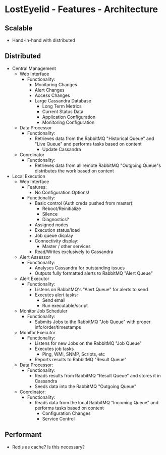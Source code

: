 LostEyelid - Features - Architecture
=============================

Scalable
--------
  - Hand-in-hand with distributed

Distributed
-----------
  - Central Management
      - Web Interface
          - Functionality:
              - Monitoring Changes
              - Alert Changes
              - Access Changes
              - Large Cassandra Database
                  - Long Term Metrics
                  - Current Status Data
                  - Application Configuration
                  - Monitoring Configuration
      - Data Processor
          - Functionality:
              - Retrieves data from the RabbitMQ "Historical Queue" and "Live Queue" and performs tasks based on content
                  - Update Cassandra
      - Coordinator
          - Functionality:
              - Retrieves data from all remote RabbitMQ "Outgoing Queue"s distributes the work based on content
  - Local Execution
      - Web Interface
          - Features:
              - No Configuration Options!
          - Functionality:
              - Basic control (Auth creds pushed from master):
                  - Reboot/Reinitialize
                  - Silence
                  - Diagnostics?
              - Assigned nodes
              - Execution status/load
              - Job queue display
              - Connectivity display:
                  - Master / other services
              - Read/Writes exclusively to Cassandra
      - Alert Assessor
          - Functionality:
              - Analyses Cassandra for outstanding issues
              - Outputs fully formatted alerts to RabbitMQ "Alert Queue"
      - Alert Executor
          - Functionality:
              - Listens on RabbitMQ's "Alert Queue" for alerts to send
              - Executes alert tasks:
                  - Send email
                  - Run executable/script
      - Monitor Job Scheduler
          - Functionality:
              - Submits Jobs to the RabbitMQ "Job Queue" with proper info/order/timestamps
      - Monitor Executor
          - Functionality:
              - Listens for new Jobs on the RabbitMQ "Job Queue"
              - Executes job tasks
                  - Ping, WMI, SNMP, Scripts, etc
              - Reports results to RabbitMQ "Result Queue"
      - Data Processor:
          - Functionality:
              - Reads results from RabbitMQ "Result Queue" and stores it in Cassandra
              - Seeds data into the RabbitMQ "Outgoing Queue"
      - Coordinator:
          - Functionality:
              - Reads data from the local RabbitMQ "Incoming Queue" and performs tasks based on content
                  - Configuration Changes
                  - Service Control

Performant
----------

  - Redis as cache? Is this necessary?
